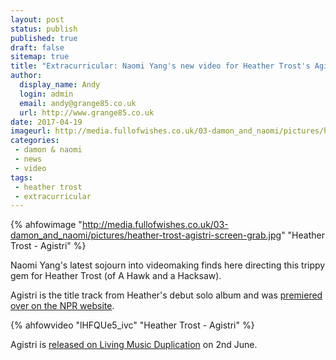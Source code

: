 ```yaml
---
layout: post
status: publish
published: true
draft: false
sitemap: true
title: "Extracurricular: Naomi Yang's new video for Heather Trost's Agistri"
author:
  display_name: Andy
  login: admin
  email: andy@grange85.co.uk
  url: http://www.grange85.co.uk
date: 2017-04-19
imageurl: http://media.fullofwishes.co.uk/03-damon_and_naomi/pictures/heather-trost-agistri-screen-grab.jpg
categories:
 - damon & naomi
 - news
 - video
tags:
 - heather trost
 - extracurricular
---
```

{% ahfowimage "http://media.fullofwishes.co.uk/03-damon_and_naomi/pictures/heather-trost-agistri-screen-grab.jpg" "Heather Trost - Agistri" %}
<p class="lead">Naomi Yang's latest sojourn into videomaking finds here directing this trippy gem for Heather Trost (of A Hawk and a Hacksaw).</p>
<p>Agistri is the title track from Heather's debut solo album and was <a href="http://www.npr.org/event/music/524541226/heather-trosts-nostalgic-pop-goes-eastern-bloc-in-agistri-video">premiered over on the NPR website</a>.</p>
{% ahfowvideo "lHFQUe5_ivc" "Heather Trost - Agistri" %}
<p>Agistri is <a href="http://lmduplication.com/lm14.html">released on Living Music Duplication</a> on 2nd June.</p>